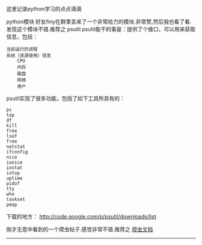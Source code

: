 这里记录python学习的点点滴滴

python模块
好友finy在群里丢来了一个非常给力的模块.非常赞,然后我也看了看.发现这个模块不错.推荐之
psutil
psutil能干的事是：提供了个接口，可以用来获取信息，包括：

    当前运行的进程
    系统（资源使用）信息
        CPU
        内存
        磁盘
        网络
        用户



psutil实现了很多功能，包括了如下工具所具有的：

    ps
    top
    df
    kill
    free
    lsof
    free
    netstat
    ifconfig
    nice
    ionice
    iostat
    iotop
    uptime
    pidof
    tty
    who
    taskset
    pmap

下载的地方：
http://code.google.com/p/psutil/downloads/list


刚才无意中看到的一个爬虫帖子.感觉非常不错.推荐之
[爬虫文档](http://blog.csdn.net/zhonghuan1992/article/details/39051025)<hr>

